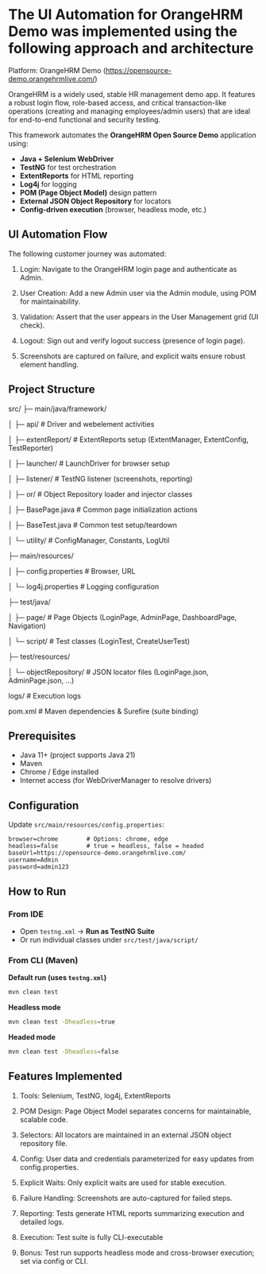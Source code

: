 # The UI Automation for OrangeHRM Demo was implemented using the following approach and architecture

Platform: OrangeHRM Demo (https://opensource-demo.orangehrmlive.com/)

OrangeHRM is a widely used, stable HR management demo app. It features a robust login flow, role-based access, and critical transaction-like operations (creating and managing employees/admin users) that are ideal for end-to-end functional and security testing.

This framework automates the **OrangeHRM Open Source Demo** application using:
- **Java + Selenium WebDriver**
- **TestNG** for test orchestration
- **ExtentReports** for HTML reporting
- **Log4j** for logging
- **POM (Page Object Model)** design pattern
- **External JSON Object Repository** for locators
- **Config-driven execution** (browser, headless mode, etc.)

## UI Automation Flow

The following customer journey was automated:

1. Login: Navigate to the OrangeHRM login page and authenticate as Admin.

2. User Creation: Add a new Admin user via the Admin module, using POM for maintainability.

3. Validation: Assert that the user appears in the User Management grid (UI check).

4. Logout: Sign out and verify logout success (presence of login page).

5. Screenshots are captured on failure, and explicit waits ensure robust element handling.


## Project Structure

src/
├─ main/java/framework/

│  ├─ api/                # Driver and webelement activities

│  ├─ extentReport/       # ExtentReports setup (ExtentManager, ExtentConfig, TestReporter)

│  ├─ launcher/           # LaunchDriver for browser setup

│  ├─ listener/           # TestNG listener (screenshots, reporting)

│  ├─ or/                 # Object Repository loader and injector classes 

│  ├─ BasePage.java       # Common page initialization actions

│  ├─ BaseTest.java       # Common test setup/teardown

│  └─ utility/            # ConfigManager, Constants, LogUtil

├─ main/resources/

│  ├─ config.properties   # Browser, URL

│  └─ log4j.properties    # Logging configuration

├─ test/java/

│  ├─ page/               # Page Objects (LoginPage, AdminPage, DashboardPage, Navigation)

│  └─ script/             # Test classes (LoginTest, CreateUserTest)

├─ test/resources/

│  └─ objectRepository/   # JSON locator files (LoginPage.json, AdminPage.json, ...)

logs/                     # Execution logs

pom.xml                   # Maven dependencies & Surefire (suite binding)


## Prerequisites
- Java 11+ (project supports Java 21)
- Maven 
- Chrome / Edge installed
- Internet access (for WebDriverManager to resolve drivers)


## Configuration

Update `src/main/resources/config.properties`:
```properties
browser=chrome        # Options: chrome, edge
headless=false        # true = headless, false = headed
baseUrl=https://opensource-demo.orangehrmlive.com/
username=Admin
password=admin123
```

## How to Run
### From IDE
- Open `testng.xml` → **Run as TestNG Suite**
- Or run individual classes under `src/test/java/script/`

### From CLI (Maven)
**Default run (uses `testng.xml`)**
```bash
mvn clean test
```

**Headless mode**
```bash
mvn clean test -Dheadless=true
```

**Headed mode**
```bash
mvn clean test -Dheadless=false
```


## Features Implemented

1. Tools: Selenium, TestNG, log4j, ExtentReports

2. POM Design: Page Object Model separates concerns for maintainable, scalable code.

3. Selectors: All locators are maintained in an external JSON object repository file.

4. Config: User data and credentials parameterized for easy updates from config.properties.

5. Explicit Waits: Only explicit waits are used for stable execution.

6. Failure Handling: Screenshots are auto-captured for failed steps.

6. Reporting: Tests generate HTML reports summarizing execution and detailed logs.

6. Execution: Test suite is fully CLI-executable

7. Bonus: Test run supports headless mode and cross-browser execution; set via config or CLI.



